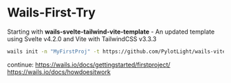 <!--
Created: Fri Nov 17 2023 18:10:32 GMT+0600 (Bangladesh Standard Time)
Modified: Sat Nov 18 2023 00:32:11 GMT+0600 (Bangladesh Standard Time)
-->

# Wails-First-Try

Starting with **wails-svelte-tailwind-vite-template** - An updated template using Svelte v4.2.0 and Vite with TailwindCSS v3.3.3

```bash
wails init -n "MyFirstProj" -t https://github.com/PylotLight/wails-vite-svelte-tailwind-template
```

continue:
https://wails.io/docs/gettingstarted/firstproject/
https://wails.io/docs/howdoesitwork
